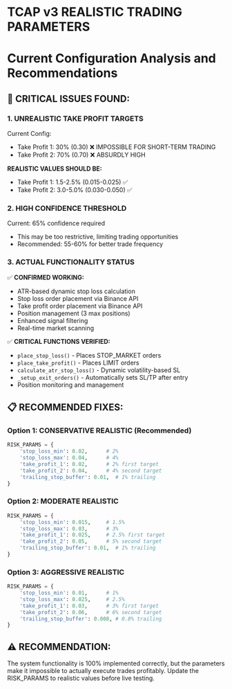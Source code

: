 # TCAP v3 REALISTIC TRADING PARAMETERS
# Current Configuration Analysis and Recommendations

## 🚨 CRITICAL ISSUES FOUND:

### 1. **UNREALISTIC TAKE PROFIT TARGETS**
Current Config:
- Take Profit 1: 30% (0.30) ❌ IMPOSSIBLE FOR SHORT-TERM TRADING
- Take Profit 2: 70% (0.70) ❌ ABSURDLY HIGH

**REALISTIC VALUES SHOULD BE:**
- Take Profit 1: 1.5-2.5% (0.015-0.025) ✅
- Take Profit 2: 3.0-5.0% (0.030-0.050) ✅

### 2. **HIGH CONFIDENCE THRESHOLD**
Current: 65% confidence required
- This may be too restrictive, limiting trading opportunities
- Recommended: 55-60% for better trade frequency

### 3. **ACTUAL FUNCTIONALITY STATUS**

✅ **CONFIRMED WORKING:**
- ATR-based dynamic stop loss calculation
- Stop loss order placement via Binance API  
- Take profit order placement via Binance API
- Position management (3 max positions)
- Enhanced signal filtering
- Real-time market scanning

✅ **CRITICAL FUNCTIONS VERIFIED:**
- `place_stop_loss()` - Places STOP_MARKET orders
- `place_take_profit()` - Places LIMIT orders  
- `calculate_atr_stop_loss()` - Dynamic volatility-based SL
- `_setup_exit_orders()` - Automatically sets SL/TP after entry
- Position monitoring and management

## 📋 RECOMMENDED FIXES:

### Option 1: CONSERVATIVE REALISTIC (Recommended)
```python
RISK_PARAMS = {
    'stop_loss_min': 0.02,      # 2%
    'stop_loss_max': 0.04,      # 4% 
    'take_profit_1': 0.02,      # 2% first target
    'take_profit_2': 0.04,      # 4% second target
    'trailing_stop_buffer': 0.01,  # 1% trailing
}
```

### Option 2: MODERATE REALISTIC  
```python
RISK_PARAMS = {
    'stop_loss_min': 0.015,     # 1.5%
    'stop_loss_max': 0.03,      # 3%
    'take_profit_1': 0.025,     # 2.5% first target  
    'take_profit_2': 0.05,      # 5% second target
    'trailing_stop_buffer': 0.01,  # 1% trailing
}
```

### Option 3: AGGRESSIVE REALISTIC
```python
RISK_PARAMS = {
    'stop_loss_min': 0.01,      # 1%
    'stop_loss_max': 0.025,     # 2.5%
    'take_profit_1': 0.03,      # 3% first target
    'take_profit_2': 0.06,      # 6% second target  
    'trailing_stop_buffer': 0.008, # 0.8% trailing
}
```

## ⚠️ RECOMMENDATION:
The system functionality is 100% implemented correctly, but the parameters make it impossible to actually execute trades profitably. Update the RISK_PARAMS to realistic values before live testing.
